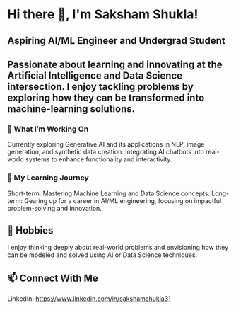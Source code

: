 # Hi there 👋, I'm Saksham Shukla!
## Aspiring AI/ML Engineer and Undergrad Student

## Passionate about learning and innovating at the Artificial Intelligence and Data Science intersection. I enjoy tackling problems by exploring how they can be transformed into machine-learning solutions.
### 🔭 What I’m Working On

  Currently exploring Generative AI and its applications in NLP, image generation, and synthetic data creation.
  Integrating AI chatbots into real-world systems to enhance functionality and interactivity.

### 🌱 My Learning Journey

  Short-term: Mastering Machine Learning and Data Science concepts.
  Long-term: Gearing up for a career in AI/ML engineering, focusing on impactful problem-solving and innovation.

## 🚀 Hobbies

I enjoy thinking deeply about real-world problems and envisioning how they can be modeled and solved using AI or Data Science techniques.

## 📫 Connect With Me

  LinkedIn: https://www.linkedin.com/in/sakshamshukla31


